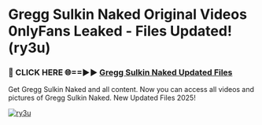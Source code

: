 # Gregg Sulkin Naked Original Videos 0nlyFans Leaked - Files Updated! (ry3u)

<h3>🔴 CLICK HERE 🌐==►► <a href="https://tinyurl.com/up5wt9bj" rel="nofollow">Gregg Sulkin Naked Updated Files</a></h3>

Get Gregg Sulkin Naked and all content. Now you can access all videos and pictures of Gregg Sulkin Naked. New Updated Files 2025!

[![ry3u](https://i.imgur.com/ABiUzMV.gif)](https://tinyurl.com/up5wt9bj)
